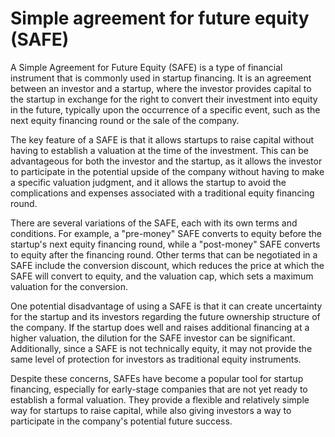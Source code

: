 # Simple agreement for future equity (SAFE)

A Simple Agreement for Future Equity (SAFE) is a type of financial instrument that is commonly used in startup financing. It is an agreement between an investor and a startup, where the investor provides capital to the startup in exchange for the right to convert their investment into equity in the future, typically upon the occurrence of a specific event, such as the next equity financing round or the sale of the company.

The key feature of a SAFE is that it allows startups to raise capital without having to establish a valuation at the time of the investment. This can be advantageous for both the investor and the startup, as it allows the investor to participate in the potential upside of the company without having to make a specific valuation judgment, and it allows the startup to avoid the complications and expenses associated with a traditional equity financing round.

There are several variations of the SAFE, each with its own terms and conditions. For example, a "pre-money" SAFE converts to equity before the startup's next equity financing round, while a "post-money" SAFE converts to equity after the financing round. Other terms that can be negotiated in a SAFE include the conversion discount, which reduces the price at which the SAFE will convert to equity, and the valuation cap, which sets a maximum valuation for the conversion.

One potential disadvantage of using a SAFE is that it can create uncertainty for the startup and its investors regarding the future ownership structure of the company. If the startup does well and raises additional financing at a higher valuation, the dilution for the SAFE investor can be significant. Additionally, since a SAFE is not technically equity, it may not provide the same level of protection for investors as traditional equity instruments.

Despite these concerns, SAFEs have become a popular tool for startup financing, especially for early-stage companies that are not yet ready to establish a formal valuation. They provide a flexible and relatively simple way for startups to raise capital, while also giving investors a way to participate in the company's potential future success.
